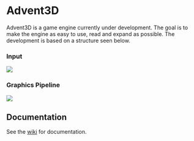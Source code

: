 # Advent3D

Advent3D is a game engine currently under development. The goal is to make the engine as easy to use, read and expand as possible. The development is based on a structure seen below.

### Input

![](https://raw.githubusercontent.com/gabrielevierti/Advent3D/blob/master/resources/Input.png) 

### Graphics Pipeline

![](https://raw.githubusercontent.com/gabrielevierti/Advent3D/blob/master/resources/Graphics_Pipeline.png) 

## Documentation

See the [wiki](https://github.com/gabrielevierti/Advent3D/wiki) for documentation.
